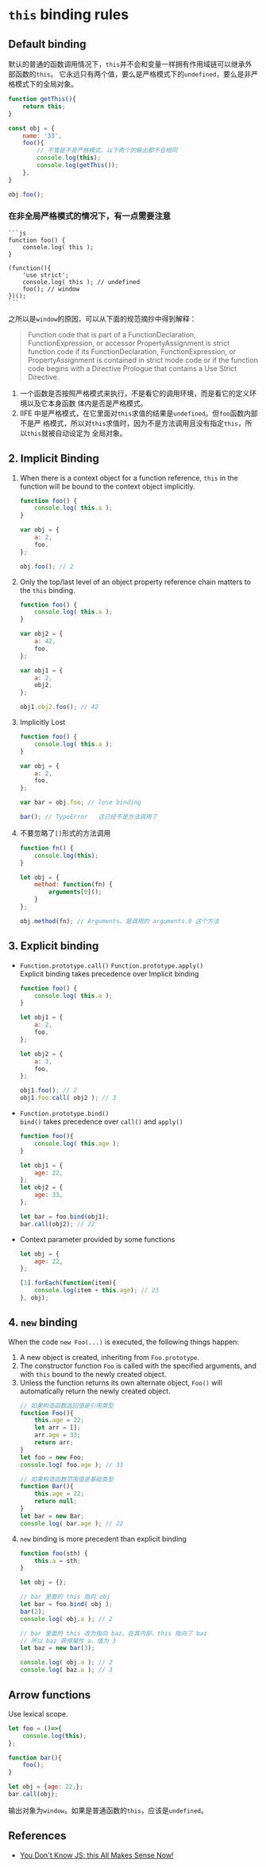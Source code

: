 # `this` binding rules

## Default binding
默认的普通的函数调用情况下，`this`并不会和变量一样拥有作用域链可以继承外部函数的`this`。
它永远只有两个值，要么是严格模式下的`undefined`，要么是非严格模式下的全局对象。
```js
function getThis(){
    return this;
}

const obj = {
    name: '33',
    foo(){
        // 不管是不是严格模式，以下两个的输出都不会相同
        console.log(this);
        console.log(getThis());
    },
}

obj.foo();
```

### 在非全局严格模式的情况下，有一点需要注意
    ```js
    function foo() {
        console.log( this );
    }

    (function(){
        'use strict';
        console.log( this ); // undefined
        foo(); // window
    })();
    ```
之所以是`window`的原因，可以从下面的规范摘抄中得到解释：   
> Function code that is part of a FunctionDeclaration, FunctionExpression, or
accessor PropertyAssignment is strict function code if its FunctionDeclaration,
FunctionExpression, or PropertyAssignment is contained in strict mode code or if
the function code begins with a Directive Prologue that contains a Use Strict
Directive.  

1. 一个函数是否按照严格模式来执行，不是看它的调用环境，而是看它的定义环境以及它本身函数
体内是否是严格模式。
2. IIFE 中是严格模式，在它里面对`this`求值的结果是`undefined`。但`foo`函数内部不是严
格模式，所以对`this`求值时，因为不是方法调用且没有指定`this`，所以`this`就被自动设定为
全局对象。


## 2. Implicit Binding
1. When there is a context object for a function reference, `this` in the
function will be bound to the context object implicitly.
    ```js
    function foo() {
    	console.log( this.a );
    }

    var obj = {
    	a: 2,
    	foo,
    };

    obj.foo(); // 2
    ```
2. Only the top/last level of an object property reference chain matters to the
`this` binding.
    ```js
    function foo() {
    	console.log( this.a );
    }

    var obj2 = {
    	a: 42,
    	foo,
    };

    var obj1 = {
    	a: 2,
    	obj2,
    };

    obj1.obj2.foo(); // 42
    ```
3. Implicitly Lost  
    ```js
    function foo() {
    	console.log( this.a );
    }

    var obj = {
    	a: 2,
    	foo,
    };

    var bar = obj.foo; // lose binding

    bar(); // TypeError   这已经不是方法调用了
    ```
4. 不要忽略了`[]`形式的方法调用
    ```js
    function fn() {
        console.log(this);
    }

    let obj = {
        method: function(fn) {
            arguments[0]();
        }
    };

    obj.method(fn); // Arguments。是调用的 arguments.0 这个方法
    ```


## 3. Explicit binding
* `Function.prototype.call()` `Function.prototype.apply()`  
    Explicit binding takes precedence over Implicit binding
    ```js
    function foo() {
    	console.log( this.a );
    }

    let obj1 = {
    	a: 2,
    	foo,
    };

    let obj2 = {
    	a: 3,
    	foo,
    };

    obj1.foo(); // 2
    obj1.foo.call( obj2 ); // 3
    ```
* `Function.prototype.bind()`  
    `bind()` takes precedence over `call()` and `apply()`
    ```js
    function foo(){
    	console.log( this.age );
    }

    let obj1 = {
    	age: 22,
    };
    let obj2 = {
    	age: 33,
    };

    let bar = foo.bind(obj1);
    bar.call(obj2); // 22
    ```
* Context parameter provided by some functions
    ```js
    let obj = {
        age: 22,
    };

    [1].forEach(function(item){
        console.log(item + this.age); // 23
    }, obj);
    ```


## 4. `new` binding
When the code `new Foo(...)` is executed, the following things happen:
1. A new object is created, inheriting from `Foo.prototype`.
2. The constructor function `Foo` is called with the specified arguments, and
with `this` bound to the newly created object.
3. Unless the function returns its own alternate object, `Foo()` will
automatically return the newly created object.
    ```js
    // 如果构造函数返回值是引用类型
    function Foo(){
        this.age = 22;
    	let arr = [];
    	arr.age = 33;
        return arr;
    }
    let foo = new Foo;
    console.log( foo.age ); // 33
    ```
    ```js
    // 如果构造函数范围值是基础类型
    function Bar(){
        this.age = 22;
        return null;
    }
    let bar = new Bar;
    console.log( bar.age ); // 22
    ```
4. `new` binding is more precedent than explicit binding
    ```js
    function foo(sth) {
        this.a = sth;
    }

    let obj = {};

    // bar 里面的 this 指向 obj
    let bar = foo.bind( obj );
    bar(2);
    console.log( obj.a ); // 2

    // bar 里面的 this 改为指向 baz。在其内部，this 指向了 baz
    // 所以 baz 获得属性 a，值为 3
    let baz = new bar(3);

    console.log( obj.a ); // 2
    console.log( baz.a ); // 3
    ```


## Arrow functions
Use lexical scope.

```js
let foo = ()=>{
    console.log(this);
};

function bar(){
    foo();
}

let obj = {age: 22,};
bar.call(obj);
```

输出对象为`window`。如果是普通函数的`this`，应该是`undefined`。


## References
* [You Don't Know JS: this All Makes Sense Now!](https://github.com/getify/You-Dont-Know-JS/blob/master/this%20%26%20object%20prototypes/ch2.md)
